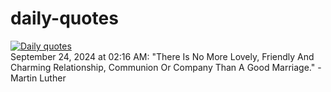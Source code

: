 # daily-quotes
[![Daily quotes](https://github.com/ceepu8/daily-quotes/actions/workflows/daily-quote.yml/badge.svg)](https://github.com/ceepu8/daily-quotes/actions/workflows/daily-quote.yml)<br/>
September 24, 2024 at 02:16 AM: "There Is No More Lovely, Friendly And Charming Relationship, Communion Or Company Than A Good Marriage." - Martin Luther
